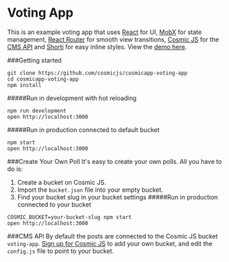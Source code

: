 Voting App
=====================
This is an example voting app that uses [React](https://facebook.github.io/react) for UI, [MobX](https://mobxjs.github.io/mobx) for state management, [React Router](https://github.com/reactjs/react-router) for smooth view transitions, [Cosmic JS](https://cosmicjs.com) for the [CMS API](https://cosmicjs.com) and [Shorti](https://www.npmjs.com/package/shorti) for easy inline styles.  View the [demo here](http://voting-app.cosmicapp.co/).

###Getting started
```
git clone https://github.com/cosmicjs/cosmicapp-voting-app
cd cosmicapp-voting-app
npm install
```
#####Run in development with hot reloading

```
npm run development
open http://localhost:3000
```
#####Run in production connected to default bucket
```
npm start
open http://localhost:3000
```
###Create Your Own Poll
It's easy to create your own polls.  All you have to do is:<br>
1. Create a bucket on Cosmic JS.<br>
2. Import the `bucket.json` file into your empty bucket.<br>
3. Find your bucket slug in your bucket settings
#####Run in production connected to your bucket
```
COSMIC_BUCKET=your-bucket-slug npm start
open http://localhost:3000
```
###CMS API
By default the posts are connected to the Cosmic JS bucket `voting-app`.  [Sign up for Cosmic JS](https://cosmicjs.com) to add your own bucket, and edit the `config.js` file to point to your bucket.
